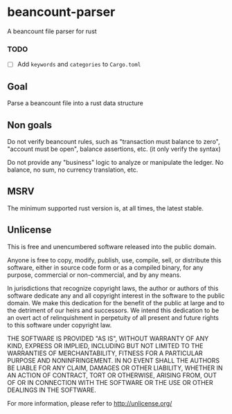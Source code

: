 # beancount-parser

A beancount file parser for rust

### TODO

* [ ] Add `keywords` and `categories` to `Cargo.toml`

## Goal

Parse a beancount file into a rust data structure

## Non goals

Do not verify beancount rules, such as "transaction must balance to zero", "account must be open", balance assertions, etc. (it only verify the syntax)

Do not provide any "business" logic to analyze or manipulate the ledger. No balance, no sum, no currency translation, etc.

## MSRV

The minimum supported rust version is, at all times, the latest stable.

## Unlicense

This is free and unencumbered software released into the public domain.

Anyone is free to copy, modify, publish, use, compile, sell, or
distribute this software, either in source code form or as a compiled
binary, for any purpose, commercial or non-commercial, and by any
means.

In jurisdictions that recognize copyright laws, the author or authors
of this software dedicate any and all copyright interest in the
software to the public domain. We make this dedication for the benefit
of the public at large and to the detriment of our heirs and
successors. We intend this dedication to be an overt act of
relinquishment in perpetuity of all present and future rights to this
software under copyright law.

THE SOFTWARE IS PROVIDED "AS IS", WITHOUT WARRANTY OF ANY KIND,
EXPRESS OR IMPLIED, INCLUDING BUT NOT LIMITED TO THE WARRANTIES OF
MERCHANTABILITY, FITNESS FOR A PARTICULAR PURPOSE AND NONINFRINGEMENT.
IN NO EVENT SHALL THE AUTHORS BE LIABLE FOR ANY CLAIM, DAMAGES OR
OTHER LIABILITY, WHETHER IN AN ACTION OF CONTRACT, TORT OR OTHERWISE,
ARISING FROM, OUT OF OR IN CONNECTION WITH THE SOFTWARE OR THE USE OR
OTHER DEALINGS IN THE SOFTWARE.

For more information, please refer to <http://unlicense.org/>
